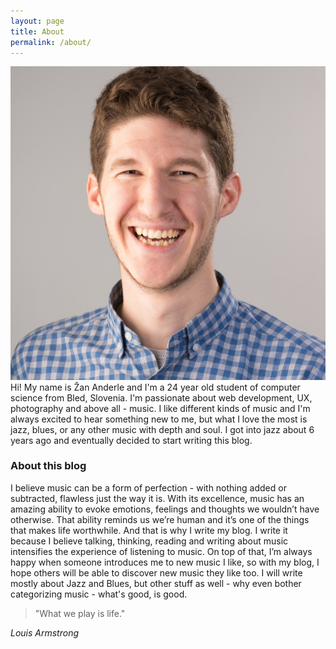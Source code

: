 ```yaml
---
layout: page
title: About
permalink: /about/
---
```


<img src="/img/zan.jpg" alt="Zan Anderle" class="left circle col-3 breathe">
Hi! My name is Žan Anderle and I'm a 24 year old student of computer science from Bled, Slovenia. I'm passionate about web development, UX, photography and above all - music. I like different kinds of music and I'm always excited to hear something new to me, but what I love the most is jazz, blues, or any other music with depth and soul. I got into jazz about 6 years ago and eventually decided to start writing this blog.


### About this blog

I believe music can be a form of perfection - with nothing added or subtracted, flawless just the way it is. With its excellence, music has an amazing ability to evoke emotions, feelings and thoughts we wouldn’t have otherwise. That ability reminds us we’re human and it’s one of the things that makes life worthwhile. And that is why I write my blog. I write it because I believe talking, thinking, reading and writing about music intensifies the experience of listening to music. On top of that, I’m always happy when someone introduces me to new music I like, so with my blog, I hope others will be able to discover new music they like too.
I will write mostly about Jazz and Blues, but other stuff as well - why even bother categorizing music - what's good, is good.
  

> "What we play is life."

_Louis Armstrong_
